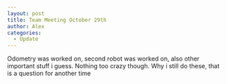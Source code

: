 ```yaml
---
layout: post
title: Team Meeting October 29th
author: Alex
categories:
  - Update
---
```

Odometry was worked on, second robot was worked on, also other important stuff i guess. Nothing too crazy though. Why i still do these, that is a question for another time